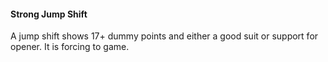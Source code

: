#### Strong Jump Shift
A jump shift shows 17+ dummy points and either a good suit or support for opener. It is forcing to game.

